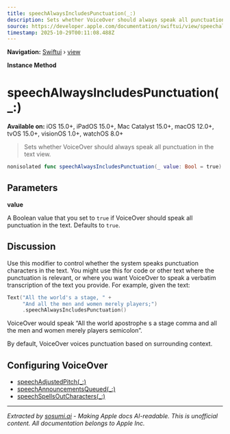 ```yaml
---
title: speechAlwaysIncludesPunctuation(_:)
description: Sets whether VoiceOver should always speak all punctuation in the text view.
source: https://developer.apple.com/documentation/swiftui/view/speechalwaysincludespunctuation(_:)
timestamp: 2025-10-29T00:11:08.488Z
---
```


**Navigation:** [Swiftui](/documentation/swiftui) › [view](/documentation/swiftui/view)

**Instance Method**

# speechAlwaysIncludesPunctuation(_:)

**Available on:** iOS 15.0+, iPadOS 15.0+, Mac Catalyst 15.0+, macOS 12.0+, tvOS 15.0+, visionOS 1.0+, watchOS 8.0+

> Sets whether VoiceOver should always speak all punctuation in the text view.

```swift
nonisolated func speechAlwaysIncludesPunctuation(_ value: Bool = true) -> some View
```

## Parameters

**value**

A Boolean value that you set to `true` if VoiceOver should speak all punctuation in the text. Defaults to `true`.



## Discussion

Use this modifier to control whether the system speaks punctuation characters in the text. You might use this for code or other text where the punctuation is relevant, or where you want VoiceOver to speak a verbatim transcription of the text you provide. For example, given the text:

```swift
Text("All the world's a stage, " +
     "And all the men and women merely players;")
     .speechAlwaysIncludesPunctuation()
```

VoiceOver would speak “All the world apostrophe s a stage comma and all the men and women merely players semicolon”.

By default, VoiceOver voices punctuation based on surrounding context.

## Configuring VoiceOver

- [speechAdjustedPitch(_:)](/documentation/swiftui/view/speechadjustedpitch(_:))
- [speechAnnouncementsQueued(_:)](/documentation/swiftui/view/speechannouncementsqueued(_:))
- [speechSpellsOutCharacters(_:)](/documentation/swiftui/view/speechspellsoutcharacters(_:))

---

*Extracted by [sosumi.ai](https://sosumi.ai) - Making Apple docs AI-readable.*
*This is unofficial content. All documentation belongs to Apple Inc.*
